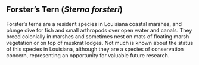 ## Forster’s Tern (*Sterna forsteri*)

Forster’s terns are a resident species in Louisiana coastal marshes, and plunge dive for fish and small arthropods over open water and canals. They breed colonially in marshes and sometimes nest on mats of floating marsh vegetation or on top of muskrat lodges. Not much is known about the status of this species in Louisiana, although they are a species of conservation concern, representing an opportunity for valuable future research.
